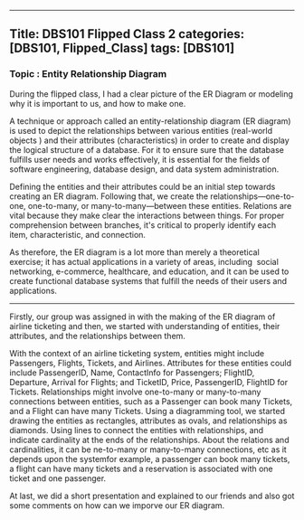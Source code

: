---
Title: DBS101 Flipped Class 2
categories: [DBS101, Flipped_Class]
tags: [DBS101]
----

### Topic : Entity Relationship Diagram

During the flipped class, I had a clear picture of the ER Diagram or modeling why it is important to us, and how to make one.

A technique or approach called an entity-relationship diagram (ER diagram) is used to depict the relationships between various entities (real-world objects ) and their attributes (characteristics) in order to create and display the logical structure of a database. For it to ensure sure that the database fulfills user needs and works effectively, it is essential for the fields of software engineering, database design, and data system administration. 

Defining the entities and their attributes could be an initial step towards creating an ER diagram. Following that, we create the relationships—one-to-one, one-to-many, or many-to-many—between these entities. Relations are vital because they make clear the interactions between things. For proper comprehension between branches, it's critical to properly identify each item, characteristic, and connection.

As therefore, the ER diagram is a lot more than merely a theoretical exercise; it has actual applications in a variety of areas, including  social networking, e-commerce, healthcare, and education, and it can be used to create functional database systems that fulfill the needs of their users and applications.

----

Firstly, our group was assigned in with the making of the ER diagram of airline ticketing and then, we started with understanding of entities, their attributes, and the relationships between them. 

With the context of an airline ticketing system, entities might include Passengers, Flights, Tickets, and Airlines. Attributes for these entities could include PassengerID, Name, ContactInfo for Passengers; FlightID, Departure, Arrival for Flights; and TicketID, Price, PassengerID, FlightID for Tickets. 
Relationships might involve one-to-many or many-to-many connections between entities, such as a Passenger can book many Tickets, and a Flight can have many Tickets. 
Using a diagramming tool, we started drawing the entities as rectangles, attributes as ovals, and relationships as diamonds. Using lines to connect the entities with relationships, and indicate cardinality at the ends of the relationships. 
About the relations and cardinalities, it can be
ne-to-many or many-to-many connections, etc as it depends upon the systemfor example, a passenger can book many tickets, a flight can have many tickets and a reservation is associated with one ticket and one passenger.

At last, we did a short presentation and explained to our friends and also got some comments on how can we imporve our ER diagram.


